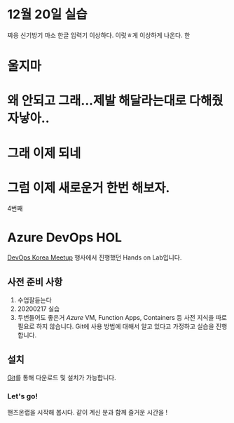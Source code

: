 # 12월 20일 실습 
쨔응 신기방기 마소 한글 입력기 이상하다. 이럿ㅎ게 이상하게 나온다. 한
# 울지마 
# 왜 안되고 그래...제발 해달라는대로 다해줬자낳아..
# 그래 이제 되네 
# 그럼 이제 새로운거 한번 해보자.
4번째
# Azure DevOps HOL

[DevOps Korea Meetup](http://meetup.devopskorea.com/201906/) 행사에서 진행했던 Hands on Lab입니다.

## 사전 준비 사항
1. 수업잘듣는다
2. 20200217 실습
3. 두번들어도 좋은거
*Azure* VM, Function Apps, Containers 등 사전 지식을 따로 필요로 하지 않습니다.
Git에 사용 방법에 대해서 알고 있다고 가정하고 실습을 진행합니다.

## 설치

[Git](https://git-scm.com/downloads)를 통해 다운로드 및 설치가 가능합니다.

### Let's go!

핸즈온랩을 시작해 봅시다. 같이 계신 분과 함께 즐거운 시간을 ! 
